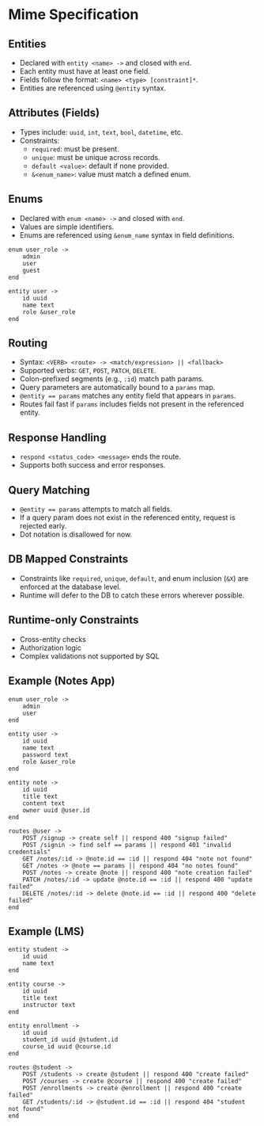 # Mime Specification

## Entities

* Declared with `entity <name> ->` and closed with `end`.
* Each entity must have at least one field.
* Fields follow the format: `<name> <type> [constraint]*`.
* Entities are referenced using `@entity` syntax.

## Attributes (Fields)

* Types include: `uuid`, `int`, `text`, `bool`, `datetime`, etc.
* Constraints:
    * `required`: must be present.
    * `unique`: must be unique across records.
    * `default <value>`: default if none provided.
    * `&<enum_name>`: value must match a defined enum.

## Enums

* Declared with `enum <name> ->` and closed with `end`.
* Values are simple identifiers.
* Enums are referenced using `&enum_name` syntax in field definitions.

```mime
enum user_role ->
	admin
	user
	guest
end

entity user ->
	id uuid
	name text
	role &user_role
end
```

## Routing

* Syntax: `<VERB> <route> -> <match/expression> || <fallback>`
* Supported verbs: `GET`, `POST`, `PATCH`, `DELETE`.
* Colon-prefixed segments (e.g., `:id`) match path params.
* Query parameters are automatically bound to a `params` map.
* `@entity == params` matches any entity field that appears in `params`.
* Routes fail fast if `params` includes fields not present in the referenced entity.

## Response Handling

* `respond <status_code> <message>` ends the route.
* Supports both success and error responses.

## Query Matching

* `@entity == params` attempts to match all fields.
* If a query param does not exist in the referenced entity, request is rejected early.
* Dot notation is disallowed for now.

## DB Mapped Constraints

* Constraints like `required`, `unique`, `default`, and enum inclusion (`&X`) are enforced at the database level.
* Runtime will defer to the DB to catch these errors wherever possible.

## Runtime-only Constraints

* Cross-entity checks
* Authorization logic
* Complex validations not supported by SQL

## Example (Notes App)

```mime
enum user_role ->
	admin
	user
end

entity user ->
	id uuid
	name text
	password text
	role &user_role
end

entity note ->
	id uuid
	title text
	content text
	owner uuid @user.id
end

routes @user ->
    POST /signup -> create self || respond 400 "signup failed"
    POST /signin -> find self == params || respond 401 "invalid credentials"
    GET /notes/:id -> @note.id == :id || respond 404 "note not found"
    GET /notes -> @note == params || respond 404 "no notes found"
    POST /notes -> create @note || respond 400 "note creation failed"
    PATCH /notes/:id -> update @note.id == :id || respond 400 "update failed"
    DELETE /notes/:id -> delete @note.id == :id || respond 400 "delete failed"
end
```

## Example (LMS)

```mime
entity student ->
	id uuid
	name text
end

entity course ->
	id uuid
	title text
	instructor text
end

entity enrollment ->
	id uuid
	student_id uuid @student.id
	course_id uuid @course.id
end

routes @student ->
    POST /students -> create @student || respond 400 "create failed"
    POST /courses -> create @course || respond 400 "create failed"
    POST /enrollments -> create @enrollment || respond 400 "create failed"
    GET /students/:id -> @student.id == :id || respond 404 "student not found"
end
```
